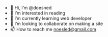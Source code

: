 - 👋 Hi, I’m @doesned
- 👀 I’m interested in reading
- 🌱 I’m currently learning web developer
- 💞️ I’m looking to collaborate on making a site
- 📫 How to reach me noesled@gmail.com

<!---
doesned/doesned is a ✨ special ✨ repository because its `README.md` (this file) appears on your GitHub profile.
You can click the Preview link to take a look at your changes.
--->
